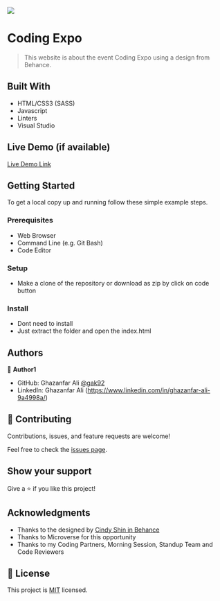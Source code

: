 ![](https://img.shields.io/badge/Microverse-blueviolet)

# Coding Expo

> This website is about the event Coding Expo using a design from Behance.


## Built With

- HTML/CSS3 (SASS)
- Javascript
- Linters
- Visual Studio

## Live Demo (if available)

[Live Demo Link](https://gak92.github.io/Module01_Capstone_Project/)


## Getting Started

To get a local copy up and running follow these simple example steps.

### Prerequisites
- Web Browser
- Command Line (e.g. Git Bash)
- Code Editor

### Setup
- Make a clone of the repository or download as zip by click on code button

### Install
- Dont need to install
- Just extract the folder and open the index.html



## Authors

👤 **Author1**

- GitHub: Ghazanfar Ali [@gak92](https://github.com/gak92)
- LinkedIn: Ghazanfar Ali (https://www.linkedin.com/in/ghazanfar-ali-9a4998a/)


## 🤝 Contributing

Contributions, issues, and feature requests are welcome!

Feel free to check the [issues page](../../issues/).

## Show your support

Give a ⭐️ if you like this project!

## Acknowledgments

- Thanks to the designed by [Cindy Shin in Behance](https://www.behance.net/adagio07)
- Thanks to Microverse for this opportunity
- Thanks to my Coding Partners, Morning Session, Standup Team and Code Reviewers


## 📝 License

This project is [MIT](./MIT.md) licensed.
